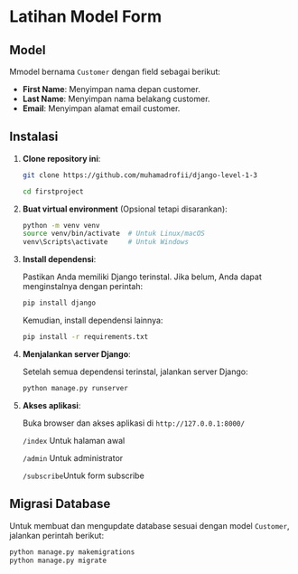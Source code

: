 

# Latihan Model Form

## Model

Mmodel bernama `Customer` dengan field sebagai berikut:

- **First Name**: Menyimpan nama depan customer.
- **Last Name**: Menyimpan nama belakang customer.
- **Email**: Menyimpan alamat email customer.

## Instalasi

1. **Clone repository ini**:

   ```bash
   git clone https://github.com/muhamadrofii/django-level-1-3

   cd firstproject
   ```

2. **Buat virtual environment** (Opsional tetapi disarankan):

   ```bash
   python -m venv venv
   source venv/bin/activate  # Untuk Linux/macOS
   venv\Scripts\activate     # Untuk Windows
   ```

3. **Install dependensi**:

   Pastikan Anda memiliki Django terinstal. Jika belum, Anda dapat menginstalnya dengan perintah:

   ```bash
   pip install django
   ```

   Kemudian, install dependensi lainnya:

   ```bash
   pip install -r requirements.txt
   ```

4. **Menjalankan server Django**:

   Setelah semua dependensi terinstal, jalankan server Django:

   ```bash
   python manage.py runserver
   ```

5. **Akses aplikasi**:

   Buka browser dan akses aplikasi di `http://127.0.0.1:8000/`

   `/index` Untuk halaman awal

   `/admin` Untuk administrator

   `/subscribe`Untuk form subscribe

## Migrasi Database

Untuk membuat dan mengupdate database sesuai dengan model `Customer`, jalankan perintah berikut:

```bash
python manage.py makemigrations
python manage.py migrate
```